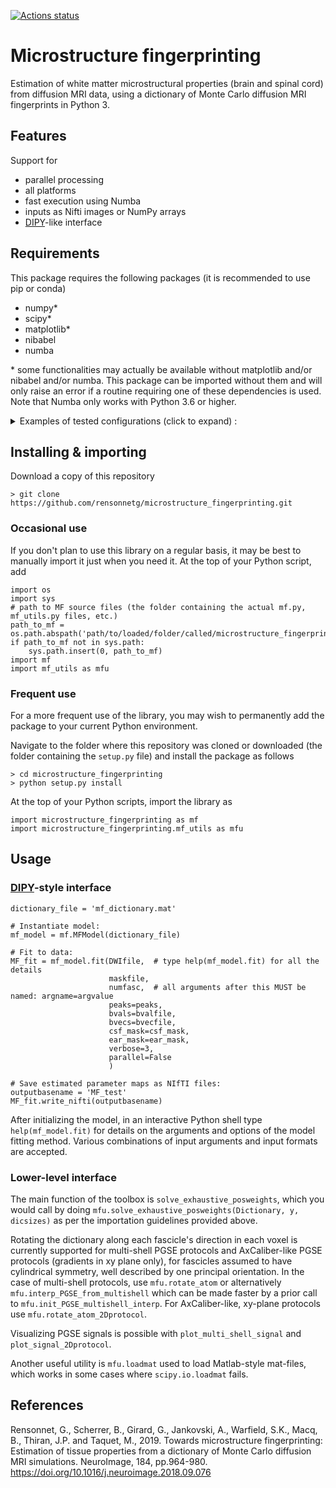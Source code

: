 [![Actions status](https://github.com/rensonnetg/microstructure_fingerprinting/actions/workflows/python_package.yaml/badge.svg?branch=test/ci_cd)](https://github.com/rensonnetg/microstructure_fingerprinting/actions/workflows/python_package.yaml)
# Microstructure fingerprinting
Estimation of white matter microstructural properties (brain and spinal cord) from diffusion MRI data, using a dictionary of Monte Carlo diffusion MRI fingerprints in Python 3.

## Features
Support for
- parallel processing
- all platforms
- fast execution using Numba
- inputs as Nifti images or NumPy arrays
- [DIPY](https://dipy.org/)-like interface

## Requirements
This package requires the following packages (it is recommended to use pip or conda)
- numpy\*
- scipy\*
- matplotlib\*
- nibabel
- numba

\* some functionalities may actually be available without matplotlib and/or nibabel and/or numba. This package can be imported without them and will only raise an error if a routine requiring one of these dependencies is used. Note that Numba only works with Python 3.6 or higher.

<details>
  <summary>Examples of tested configurations (click to expand) :</summary>
  
  Tested in April 2021. See [Actions](https://github.com/rensonnetg/microstructure_fingerprinting/actions) tab for latest builds.

  On Windows Server 2019 with Python 3.6 (CPython 3.6.8) and on Ubunutu 20.04 with Python 3.6 (CPython 3.6.13)
  - matplotlib-3.3.4
  - nibabel-3.2.1
  - numba-0.53.1
  - numpy-1.19.5
  - scipy-1.5.4

  On Windows Server 2019 with Python 3.9 (CPython 3.9.2) and on Ubunutu 20.04 with Python 3.9 (CPython 3.9.2)
  - matplotlib-3.4.1
  - nibabel-3.2.1
  - numba-0.53.1
  - numpy-1.20.2
  - scipy-1.6.2
</details>


## Installing & importing
Download a copy of this repository
```
> git clone https://github.com/rensonnetg/microstructure_fingerprinting.git
```

### Occasional use
If you don't plan to use this library on a regular basis, it may be best to manually import it just when you need it. At the top of your Python script, add
```
import os
import sys
# path to MF source files (the folder containing the actual mf.py, mf_utils.py files, etc.)
path_to_mf = os.path.abspath('path/to/loaded/folder/called/microstructure_fingerprinting/microstructure_fingerprinting')
if path_to_mf not in sys.path:
    sys.path.insert(0, path_to_mf)
import mf
import mf_utils as mfu
```
### Frequent use
For a more frequent use of the library, you may wish to permanently add the package to your current Python environment.

Navigate to the folder where this repository was cloned or downloaded (the folder containing the ```setup.py``` file) and install the package as follows
```
> cd microstructure_fingerprinting
> python setup.py install
```

At the top of your Python scripts, import the library as
```
import microstructure_fingerprinting as mf
import microstructure_fingerprinting.mf_utils as mfu
```

## Usage
### [DIPY](https://dipy.org/)-style interface
```
dictionary_file = 'mf_dictionary.mat'

# Instantiate model:
mf_model = mf.MFModel(dictionary_file)

# Fit to data:
MF_fit = mf_model.fit(DWIfile,  # type help(mf_model.fit) for all the details
                      maskfile,
                      numfasc,  # all arguments after this MUST be named: argname=argvalue
                      peaks=peaks, 
                      bvals=bvalfile,
                      bvecs=bvecfile,
                      csf_mask=csf_mask,
                      ear_mask=ear_mask,
                      verbose=3,
                      parallel=False
                      )
                      
# Save estimated parameter maps as NIfTI files:
outputbasename = 'MF_test'
MF_fit.write_nifti(outputbasename)
```
After initializing the model, in an interactive Python shell type ```help(mf_model.fit)``` for details on the arguments and options of the model fitting method. Various combinations of input arguments and input formats are accepted.

### Lower-level interface
The main function of the toolbox is ```solve_exhaustive_posweights```, which you would call by doing ```mfu.solve_exhaustive_posweights(Dictionary, y, dicsizes)``` as per the importation guidelines provided above.

Rotating the dictionary along each fascicle's direction in each voxel is currently supported for multi-shell PGSE protocols and AxCaliber-like PGSE protocols (gradients in xy plane only), for fascicles assumed to have cylindrical symmetry, well described by one principal orientation. In the case of multi-shell protocols, use ```mfu.rotate_atom``` or alternatively ```mfu.interp_PGSE_from_multishell``` which can be made faster by a prior call to ```mfu.init_PGSE_multishell_interp```. For AxCaliber-like, xy-plane protocols use ```mfu.rotate_atom_2Dprotocol```.

Visualizing PGSE signals is possible with ```plot_multi_shell_signal``` and ```plot_signal_2Dprotocol```.

Another useful utility is ```mfu.loadmat``` used to load Matlab-style mat-files, which works in some cases where ```scipy.io.loadmat``` fails.

## References
Rensonnet, G., Scherrer, B., Girard, G., Jankovski, A., Warfield, S.K., Macq, B., Thiran, J.P. and Taquet, M., 2019. Towards microstructure fingerprinting: Estimation of tissue properties from a dictionary of Monte Carlo diffusion MRI simulations. NeuroImage, 184, pp.964-980. https://doi.org/10.1016/j.neuroimage.2018.09.076

